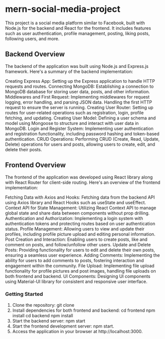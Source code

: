 # mern-social-media-project

This project is a social media platform similar to Facebook, built with Node.js for the backend and React for the frontend. It includes features such as user authentication, profile management, posting, liking posts, following users, and more.

## Backend Overview

The backend of the application was built using Node.js and Express.js framework. Here's a summary of the backend implementation:

Creating Express App: Setting up the Express application to handle HTTP requests and routes.
Connecting MongoDB: Establishing a connection to MongoDB database for storing user data, posts, and other information.
Middlewares and First Request: Implementing middlewares for request logging, error handling, and parsing JSON data. Handling the first HTTP request to ensure the server is running.
Creating User Router: Setting up routes for user-related operations such as registration, login, profile fetching, and updating.
Creating User Model: Defining a user schema and model using Mongoose to structure and interact with user data in MongoDB.
Login and Register System: Implementing user authentication and registration functionality, including password hashing and token-based authentication.
CRUD Operations: Performing CRUD (Create, Read, Update, Delete) operations for users and posts, allowing users to create, edit, and delete their posts.

## Frontend Overview

The frontend of the application was developed using React library along with React Router for client-side routing. Here's an overview of the frontend implementation:

Fetching Data with Axios and Hooks: Fetching data from the backend API using Axios library and React Hooks such as useState and useEffect.
Context API for State Management: Utilizing React Context API to manage global state and share data between components without prop drilling.
Authentication and Authorization: Implementing a login system with authentication tokens and protecting routes based on user authentication status.
Profile Management: Allowing users to view and update their profiles, including profile picture upload and editing personal information.
Post Creation and Interaction: Enabling users to create posts, like and comment on posts, and follow/unfollow other users.
Update and Delete Posts: Providing functionality for users to edit and delete their own posts, ensuring a seamless user experience.
Adding Comments: Implementing the ability for users to add comments to posts, fostering interaction and engagement within the community.
File Upload: Implementing file upload functionality for profile pictures and post images, handling file uploads on both frontend and backend.
UI Components: Designing UI components using Material-UI library for consistent and responsive user interface.

### Getting Started

1. Clone the repository:
   git clone <repository-url>
2. Install dependencies for both frontend and backend:
   cd frontend
   npm install
   cd backend
   npm install
3. Start the backend server:
   npm start
4. Start the frontend development server:
   npm start.
5. Access the application in your browser at http://localhost:3000.
